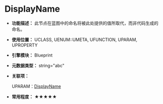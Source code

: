 ﻿# DisplayName

- **功能描述：** 此节点在蓝图中的命名将被此处提供的值所取代，而非代码生成的命名。

- **使用位置：** UCLASS, UENUM::UMETA, UFUNCTION, UPARAM, UPROPERTY

- **引擎模块：** Blueprint

- **元数据类型：** string="abc"

- **关联项：**

  UPARAM：[DisplayName](#Specifier_UPARAM_Blueprint_DisplayName)

- **常用程度：** ★★★★★